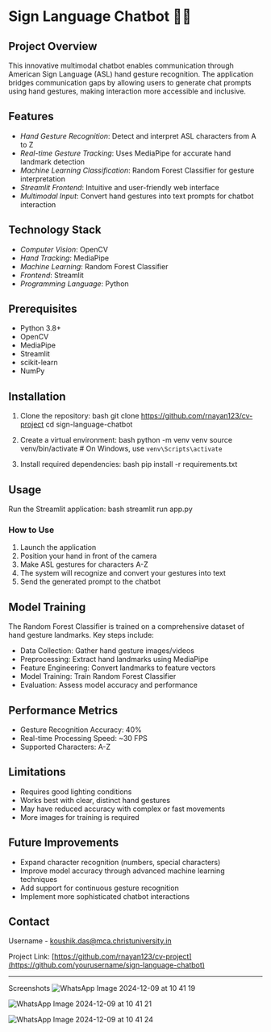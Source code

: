 # Sign Language Chatbot 🤲💬

## Project Overview

This innovative multimodal chatbot enables communication through American Sign Language (ASL) hand gesture recognition. The application bridges communication gaps by allowing users to generate chat prompts using hand gestures, making interaction more accessible and inclusive.

## Features

- *Hand Gesture Recognition*: Detect and interpret ASL characters from A to Z
- *Real-time Gesture Tracking*: Uses MediaPipe for accurate hand landmark detection
- *Machine Learning Classification*: Random Forest Classifier for gesture interpretation
- *Streamlit Frontend*: Intuitive and user-friendly web interface
- *Multimodal Input*: Convert hand gestures into text prompts for chatbot interaction

## Technology Stack

- *Computer Vision*: OpenCV
- *Hand Tracking*: MediaPipe
- *Machine Learning*: Random Forest Classifier
- *Frontend*: Streamlit
- *Programming Language*: Python

## Prerequisites

- Python 3.8+
- OpenCV
- MediaPipe
- Streamlit
- scikit-learn
- NumPy

## Installation

1. Clone the repository:
   bash
   git clone https://github.com/rnayan123/cv-project
   cd sign-language-chatbot
   

2. Create a virtual environment:
   bash
   python -m venv venv
   source venv/bin/activate  # On Windows, use `venv\Scripts\activate`
   

3. Install required dependencies:
   bash
   pip install -r requirements.txt
   

## Usage

Run the Streamlit application:
bash
streamlit run app.py


### How to Use

1. Launch the application
2. Position your hand in front of the camera
3. Make ASL gestures for characters A-Z
4. The system will recognize and convert your gestures into text
5. Send the generated prompt to the chatbot

## Model Training

The Random Forest Classifier is trained on a comprehensive dataset of hand gesture landmarks. Key steps include:

- Data Collection: Gather hand gesture images/videos
- Preprocessing: Extract hand landmarks using MediaPipe
- Feature Engineering: Convert landmarks to feature vectors
- Model Training: Train Random Forest Classifier
- Evaluation: Assess model accuracy and performance

## Performance Metrics

- Gesture Recognition Accuracy: 40%
- Real-time Processing Speed: ~30 FPS
- Supported Characters: A-Z

## Limitations

- Requires good lighting conditions
- Works best with clear, distinct hand gestures
- May have reduced accuracy with complex or fast movements
- More images for training is required

## Future Improvements

- Expand character recognition (numbers, special characters)
- Improve model accuracy through advanced machine learning techniques
- Add support for continuous gesture recognition
- Implement more sophisticated chatbot interactions


## Contact

Username - koushik.das@mca.christuniversity.in

Project Link: [https://github.com/rnayan123/cv-project](https://github.com/yourusername/sign-language-chatbot)

---
Screenshots
![WhatsApp Image 2024-12-09 at 10 41 19](https://github.com/user-attachments/assets/418f024f-cece-41aa-a363-9c631df3fb7b)

![WhatsApp Image 2024-12-09 at 10 41 21](https://github.com/user-attachments/assets/3e828b6d-fff8-4f14-8136-68b3af5781bf)


![WhatsApp Image 2024-12-09 at 10 41 24](https://github.com/user-attachments/assets/85e13e8d-14cf-46f9-9dd6-48c64f01f04f)
